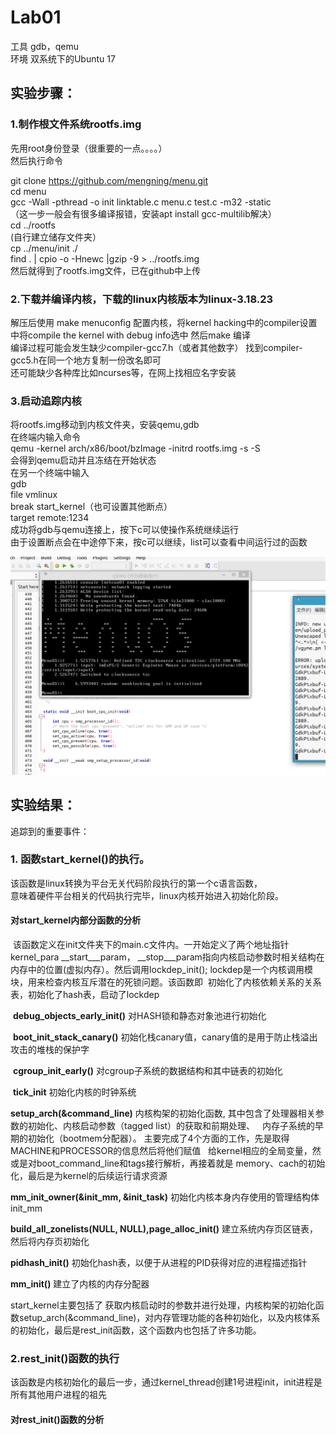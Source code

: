 # Lab01
工具 gdb，qemu<br>
环境 双系统下的Ubuntu 17

## 实验步骤：

### 1.制作根文件系统rootfs.img
先用root身份登录（很重要的一点。。。。）<br>
然后执行命令<br>

git clone https://github.com/mengning/menu.git<br>
cd menu<br>
gcc -Wall -pthread -o init linktable.c menu.c test.c -m32 -static<br>
（这一步一般会有很多编译报错，安装apt install gcc-multilib解决）<br>
cd ../rootfs <br>
(自行建立储存文件夹）<br>
cp ../menu/init ./ <br>
find . | cpio -o -Hnewc |gzip -9 > ../rootfs.img <br>
然后就得到了rootfs.img文件，已在github中上传 <br>

### 2.下载并编译内核，下载的linux内核版本为linux-3.18.23
解压后使用 make menuconfig 配置内核，将kernel hacking中的compiler设置中将compile the kernel with debug info选中
然后make 编译<br>
编译过程可能会发生缺少compiler-gcc7.h（或者其他数字）
找到compiler-gcc5.h在同一个地方复制一份改名即可<br>
还可能缺少各种库比如ncurses等，在网上找相应名字安装<br>

### 3.启动追踪内核
将rootfs.img移动到内核文件夹，安装qemu,gdb<br>
在终端内输入命令<br>
qemu -kernel arch/x86/boot/bzImage -initrd rootfs.img -s -S<br>
会得到qemu启动并且冻结在开始状态<br>
在另一个终端中输入<br>
gdb<br>
file vmlinux<br>
break start_kernel（也可设置其他断点）<br>
target remote:1234<br>
成功将gdb与qemu连接上，按下c可以使操作系统继续运行<br>
由于设置断点会在中途停下来，按c可以继续，list可以查看中间运行过的函数

![成功在qemu中啓動內核](https://github.com/OSH-2018/1-sqrta/blob/master/lab01/%E9%80%89%E5%8C%BA_001.png)

## 实验结果：
追踪到的重要事件：
### 1. 函数start_kernel()的执行。
该函数是linux转换为平台无关代码阶段执行的第一个c语言函数，<br>意味着硬件平台相关的代码执行完毕，linux内核开始进入初始化阶段。

#### 对start_kernel内部分函数的分析<br>
  该函数定义在init文件夹下的main.c文件内。一开始定义了两个地址指针kernel_para \__start___param， \__stop___param指向内核启动参数时相关结构在内存中的位置(虚拟内存）。然后调用lockdep_init(); lockdep是一个内核调用模块，用来检查内核互斥潜在的死锁问题。该函数即
  初始化了内核依赖关系的关系表，初始化了hash表，启动了lockdep<br>
  
  **debug_objects_early_init()** 对HASH锁和静态对象池进行初始化 <br>
  
  **boot_init_stack_canary()** 初始化栈canary值，canary值的是用于防止栈溢出攻击的堆栈的保护字<br>
  
  **cgroup_init_early()** 对cgroup子系统的数据结构和其中链表的初始化<br>
  
  **tick_init** 初始化内核的时钟系统<br>
  
  **setup_arch(&command_line)**  内核构架的初始化函数,
  其中包含了处理器相关参数的初始化、内核启动参数（tagged list）的获取和前期处理、 
   内存子系统的早期的初始化（bootmem分配器）。 主要完成了4个方面的工作，先是取得MACHINE和PROCESSOR的信息然后将他们赋值 
    给kernel相应的全局变量，然或是对boot_command_line和tags接行解析，再接着就是 
    memory、cach的初始化，最后是为kernel的后续运行请求资源<br>
    
  **mm_init_owner(&init_mm, &init_task)** 
 初始化内核本身内存使用的管理结构体init_mm <br>
 
 **build_all_zonelists(NULL, NULL),page_alloc_init()** 建立系统内存页区链表，然后将内存页初始化<br>
 
**pidhash_init()** 初始化hash表，以便于从进程的PID获得对应的进程描述指针<br>

**mm_init()** 建立了内核的内存分配器<br>

start_kernel主要包括了 获取内核启动时的参数并进行处理，内核构架的初始化函数setup_arch(&command_line)，对内存管理功能的各种初始化，以及内核体系的初始化，最后是rest_init函数，这个函数内也包括了许多功能。<br>

### 2.rest_init()函数的执行
该函数是内核初始化的最后一步，通过kernel_thread创建1号进程init，init进程是所有其他用户进程的祖先<br>

#### 对rest_init()函数的分析



